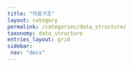 ```yaml
---
title: "자료구조"
layout: category
permalink: /categories/data_structure/
taxonomy: data_structure
entries_layout: grid
sidebar:
 nav: "docs"
---
```


